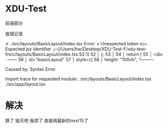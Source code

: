 # XDU-Test

前端部分


报错记录

⨯ ./src/layouts/BasicLayout/index.tsx
Error:
× Unexpected token `div`. Expected jsx identifier
╭─[/Users/hw/Desktop/XDU-Test-F/xdu-test-f/src/layouts/BasicLayout/index.tsx:52:1]
52 │   };
53 │
54 │   return (
55 │     <div
·      ───
56 │       id="basicLayout"
57 │       style={{
58 │         height: "100vh",
╰────

Caused by:
Syntax Error

Import trace for requested module:
./src/layouts/BasicLayout/index.tsx
./src/app/layout.tsx

# 解决
算了 毁灭吧 我烦了 直接用最新的next15了
